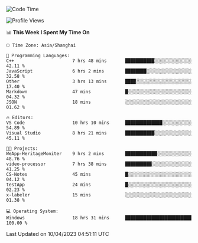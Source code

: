 <!--START_SECTION:waka-->
![Code Time](http://img.shields.io/badge/Code%20Time-850%20hrs%2053%20mins-blue)

![Profile Views](http://img.shields.io/badge/Profile%20Views-3-blue)

📊 **This Week I Spent My Time On** 

```text
🕑︎ Time Zone: Asia/Shanghai

💬 Programming Languages: 
C++                      7 hrs 48 mins       ███████████░░░░░░░░░░░░░░   42.11 % 
JavaScript               6 hrs 2 mins        ████████░░░░░░░░░░░░░░░░░   32.58 % 
Other                    3 hrs 13 mins       ████░░░░░░░░░░░░░░░░░░░░░   17.40 % 
Markdown                 47 mins             █░░░░░░░░░░░░░░░░░░░░░░░░   04.32 % 
JSON                     18 mins             ░░░░░░░░░░░░░░░░░░░░░░░░░   01.62 % 

🔥 Editors: 
VS Code                  10 hrs 10 mins      ██████████████░░░░░░░░░░░   54.89 % 
Visual Studio            8 hrs 21 mins       ███████████░░░░░░░░░░░░░░   45.11 % 

🐱‍💻 Projects: 
WeApp-HeritageMoniter    9 hrs 2 mins        ████████████░░░░░░░░░░░░░   48.76 % 
video-processor          7 hrs 38 mins       ██████████░░░░░░░░░░░░░░░   41.25 % 
CS-Notes                 45 mins             █░░░░░░░░░░░░░░░░░░░░░░░░   04.12 % 
testApp                  24 mins             █░░░░░░░░░░░░░░░░░░░░░░░░   02.23 % 
x-labeler                15 mins             ░░░░░░░░░░░░░░░░░░░░░░░░░   01.38 % 

💻 Operating System: 
Windows                  18 hrs 31 mins      █████████████████████████   100.00 % 
```


 Last Updated on 10/04/2023 04:51:11 UTC
<!--END_SECTION:waka-->